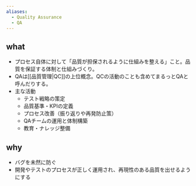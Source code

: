 ```yaml
---
aliases:
  - Quality Assurance
  - QA
---
```

## what
- プロセス自体に対して「品質が担保されるように仕組みを整える」こと。品質を保証する体制と仕組みづくり。
- QAは[[品質管理|QC]]の上位概念。QCの活動のことも含めてまるっとQAと呼んだりする。
- 主な活動
	- テスト戦略の策定
	- 品質基準・KPIの定義
	- プロセス改善（振り返りや再発防止策）
	- QAチームの運用と体制構築
	- 教育・ナレッジ整備
## why
- バグを未然に防ぐ
- 開発やテストのプロセスが正しく運用され、再現性のある品質を出せるようにする